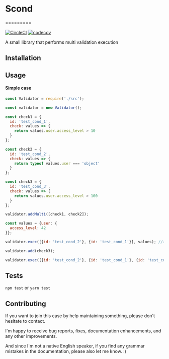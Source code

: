 # Scond
=========


[![CircleCI](https://circleci.com/gh/dronbas/scond.svg?style=svg)](https://circleci.com/gh/dronbas/scond)
[![codecov](https://codecov.io/gh/dronbas/scond/branch/master/graph/badge.svg)](https://codecov.io/gh/dronbas/scond)

A small library that performs multi validation execution

## Installation

## Usage
#### Simple case
```javascript
const Validator = require('./src');

const validator = new Validator();

const check1 = {
  id: 'test_cond_1',
  check: values => {
    return values.user.access_level > 10
  }
};

const check2 = {
  id: 'test_cond_2',
  check: values => {
    return typeof values.user === 'object'
  }
};

const check3 = {
  id: 'test_cond_3',
  check: values => {
    return values.user.access_level > 100
  }
};

validator.addMulti([check1, check2]);

const values = {user: {
  access_level: 42
}};

validator.exec([{id: 'test_cond_2'}, {id: 'test_cond_1'}], values); //true

validator.add(check3);

validator.exec([{id: 'test_cond_2'}, {id: 'test_cond_1'}, {id: 'test_cond_3'}], values); //false

```


## Tests

  `npm test`
  or
  `yarn test`

## Contributing

If you want to join this case by help maintaining something, please don't hesitate to contact.

I'm happy to receive bug reports, fixes, documentation enhancements, and any other improvements.

And since I'm not a native English speaker, if you find any grammar mistakes in the documentation, please also let me know. :)